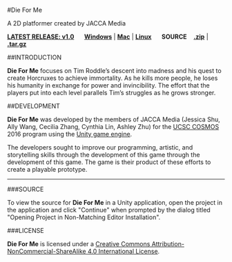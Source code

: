 #Die For Me

A 2D platformer created by JACCA Media

[**LATEST RELEASE: v1.0**](https://github.com/synicalsyntax/DieForMe/releases/tag/v1.0) &nbsp;&nbsp;&nbsp;&nbsp; [**Windows**](https://github.com/synicalsyntax/DieForMe/releases/download/v1.0/Die.For.Me.Windows.zip) | [**Mac**](https://github.com/synicalsyntax/DieForMe/releases/download/v1.0/Die.For.Me.Mac.zip) | [**Linux**](https://github.com/synicalsyntax/DieForMe/releases/download/v1.0/Die.For.Me.Linux.zip) &nbsp;&nbsp;&nbsp;&nbsp; **SOURCE** &nbsp;&nbsp; [**.zip**](https://github.com/synicalsyntax/DieForMe/archive/v1.0.zip) | [**.tar.gz**](https://github.com/synicalsyntax/DieForMe/archive/v1.0.tar.gz)

##INTRODUCTION

**Die For Me** focuses on Tim Roddle’s descent into madness and his quest to create Horcruxes to achieve immortality. As he kills more people, he loses his humanity in exchange for power and invincibility. The effort that the players put into each level parallels Tim’s struggles as he grows stronger.

##DEVELOPMENT

**Die For Me** was developed by the members of JACCA Media (Jessica Shu, Ally Wang, Cecilia Zhang, Cynthia Lin, Ashley Zhu) for the [UCSC COSMOS](http://cosmos.ucsc.edu) 2016 program using the [Unity game engine](http://unity3d.com).

The developers sought to improve our programming, artistic, and storytelling skills through the development of this game through the development of this game. The game is their product of these efforts to create a playable prototype. 

***

###SOURCE

To view the source for **Die For Me** in a Unity application, open the project in the application and click "Continue" when prompted by the dialog titled "Opening Project in Non-Matching Editor Installation".

###LICENSE

**Die For Me** is licensed under a [Creative Commons Attribution-NonCommercial-ShareAlike 4.0 International License](../master/LICENSE.TXT).
